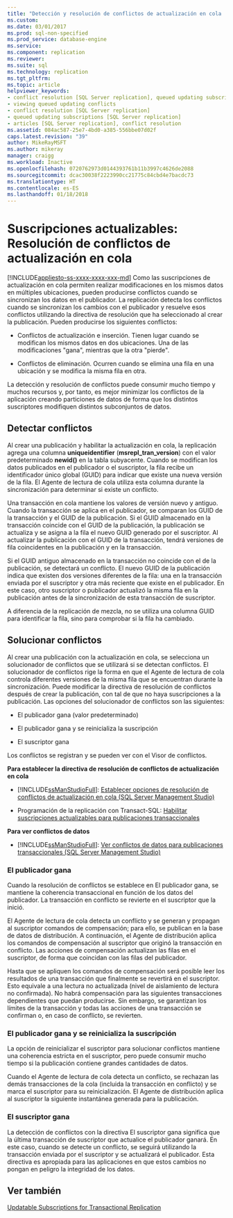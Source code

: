 ```yaml
---
title: "Detección y resolución de conflictos de actualización en cola | Microsoft Docs"
ms.custom: 
ms.date: 03/01/2017
ms.prod: sql-non-specified
ms.prod_service: database-engine
ms.service: 
ms.component: replication
ms.reviewer: 
ms.suite: sql
ms.technology: replication
ms.tgt_pltfrm: 
ms.topic: article
helpviewer_keywords:
- conflict resolution [SQL Server replication], queued updating subscriptions
- viewing queued updating conflicts
- conflict resolution [SQL Server replication]
- queued updating subscriptions [SQL Server replication]
- articles [SQL Server replication], conflict resolution
ms.assetid: 084ac587-25e7-4bd0-a385-556bbe07d02f
caps.latest.revision: "39"
author: MikeRayMSFT
ms.author: mikeray
manager: craigg
ms.workload: Inactive
ms.openlocfilehash: 0720762973d0144393761b11b3997c4626de2088
ms.sourcegitcommit: dcac30038f2223990cc21775c84cbd4e7bacdc73
ms.translationtype: HT
ms.contentlocale: es-ES
ms.lasthandoff: 01/18/2018
---
```

# <a name="updatable-subscriptions---queued-updating-conflict-resolution"></a>Suscripciones actualizables: Resolución de conflictos de actualización en cola
[!INCLUDE[appliesto-ss-xxxx-xxxx-xxx-md](../../../includes/appliesto-ss-xxxx-xxxx-xxx-md.md)] Como las suscripciones de actualización en cola permiten realizar modificaciones en los mismos datos en múltiples ubicaciones, pueden producirse conflictos cuando se sincronizan los datos en el publicador. La replicación detecta los conflictos cuando se sincronizan los cambios con el publicador y resuelve esos conflictos utilizando la directiva de resolución que ha seleccionado al crear la publicación. Pueden producirse los siguientes conflictos:  
  
-   Conflictos de actualización e inserción. Tienen lugar cuando se modifican los mismos datos en dos ubicaciones. Una de las modificaciones "gana", mientras que la otra "pierde".  
  
-   Conflictos de eliminación. Ocurren cuando se elimina una fila en una ubicación y se modifica la misma fila en otra.  
  
 La detección y resolución de conflictos puede consumir mucho tiempo y muchos recursos y, por tanto, es mejor minimizar los conflictos de la aplicación creando particiones de datos de forma que los distintos suscriptores modifiquen distintos subconjuntos de datos.  
  
## <a name="detecting-conflicts"></a>Detectar conflictos  
 Al crear una publicación y habilitar la actualización en cola, la replicación agrega una columna **uniqueidentifier** (**msrepl_tran_version**) con el valor predeterminado **newid()** en la tabla subyacente. Cuando se modifican los datos publicados en el publicador o el suscriptor, la fila recibe un identificador único global (GUID) para indicar que existe una nueva versión de la fila. El Agente de lectura de cola utiliza esta columna durante la sincronización para determinar si existe un conflicto.  
  
 Una transacción en cola mantiene los valores de versión nuevo y antiguo. Cuando la transacción se aplica en el publicador, se comparan los GUID de la transacción y el GUID de la publicación. Si el GUID almacenado en la transacción coincide con el GUID de la publicación, la publicación se actualiza y se asigna a la fila el nuevo GUID generado por el suscriptor. Al actualizar la publicación con el GUID de la transacción, tendrá versiones de fila coincidentes en la publicación y en la transacción.  
  
 Si el GUID antiguo almacenado en la transacción no coincide con el de la publicación, se detectará un conflicto. El nuevo GUID de la publicación indica que existen dos versiones diferentes de la fila: una en la transacción enviada por el suscriptor y otra más reciente que existe en el publicador. En este caso, otro suscriptor o publicador actualizó la misma fila en la publicación antes de la sincronización de esta transacción de suscriptor.  
  
 A diferencia de la replicación de mezcla, no se utiliza una columna GUID para identificar la fila, sino para comprobar si la fila ha cambiado.  
  
## <a name="resolving-conflicts"></a>Solucionar conflictos  
 Al crear una publicación con la actualización en cola, se selecciona un solucionador de conflictos que se utilizará si se detectan conflictos. El solucionador de conflictos rige la forma en que el Agente de lectura de cola controla diferentes versiones de la misma fila que se encuentran durante la sincronización. Puede modificar la directiva de resolución de conflictos después de crear la publicación, con tal de que no haya suscripciones a la publicación. Las opciones del solucionador de conflictos son las siguientes:  
  
-   El publicador gana (valor predeterminado)  
  
-   El publicador gana y se reinicializa la suscripción  
  
-   El suscriptor gana  
  
 Los conflictos se registran y se pueden ver con el Visor de conflictos.  
  
 **Para establecer la directiva de resolución de conflictos de actualización en cola**  
  
-   [!INCLUDE[ssManStudioFull](../../../includes/ssmanstudiofull-md.md)]: [Establecer opciones de resolución de conflictos de actualización en cola &#40;SQL Server Management Studio&#41;](../../../relational-databases/replication/publish/set-queued-updating-conflict-resolution-options-sql-server-management-studio.md)  
  
-   Programación de la replicación con Transact-SQL: [Habilitar suscripciones actualizables para publicaciones transaccionales](../../../relational-databases/replication/publish/enable-updating-subscriptions-for-transactional-publications.md)  
  
 **Para ver conflictos de datos**  
  
-   [!INCLUDE[ssManStudioFull](../../../includes/ssmanstudiofull-md.md)]: [Ver conflictos de datos para publicaciones transaccionales &#40;SQL Server Management Studio&#41;](../../../relational-databases/replication/view-data-conflicts-for-transactional-publications-sql-server-management-studio.md)  
  
### <a name="publisher-wins"></a>El publicador gana  
 Cuando la resolución de conflictos se establece en El publicador gana, se mantiene la coherencia transaccional en función de los datos del publicador. La transacción en conflicto se revierte en el suscriptor que la inició.  
  
 El Agente de lectura de cola detecta un conflicto y se generan y propagan al suscriptor comandos de compensación; para ello, se publican en la base de datos de distribución. A continuación, el Agente de distribución aplica los comandos de compensación al suscriptor que originó la transacción en conflicto. Las acciones de compensación actualizan las filas en el suscriptor, de forma que coincidan con las filas del publicador.  
  
 Hasta que se apliquen los comandos de compensación será posible leer los resultados de una transacción que finalmente se revertirá en el suscriptor. Esto equivale a una lectura no actualizada (nivel de aislamiento de lectura no confirmada). No habrá compensación para las siguientes transacciones dependientes que puedan producirse. Sin embargo, se garantizan los límites de la transacción y todas las acciones de una transacción se confirman o, en caso de conflicto, se revierten.  
  
### <a name="publisher-wins-and-the-subscription-is-reinitialized"></a>El publicador gana y se reinicializa la suscripción  
 La opción de reinicializar el suscriptor para solucionar conflictos mantiene una coherencia estricta en el suscriptor, pero puede consumir mucho tiempo si la publicación contiene grandes cantidades de datos.  
  
 Cuando el Agente de lectura de cola detecta un conflicto, se rechazan las demás transacciones de la cola (incluida la transacción en conflicto) y se marca el suscriptor para su reinicialización. El Agente de distribución aplica al suscriptor la siguiente instantánea generada para la publicación.  
  
### <a name="subscriber-wins"></a>El suscriptor gana  
 La detección de conflictos con la directiva El suscriptor gana significa que la última transacción de suscriptor que actualice el publicador ganará. En este caso, cuando se detecte un conflicto, se seguirá utilizando la transacción enviada por el suscriptor y se actualizará el publicador. Esta directiva es apropiada para las aplicaciones en que estos cambios no pongan en peligro la integridad de los datos.  
  
## <a name="see-also"></a>Ver también  
 [Updatable Subscriptions for Transactional Replication](../../../relational-databases/replication/transactional/updatable-subscriptions-for-transactional-replication.md)  
  
  
